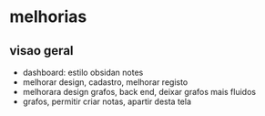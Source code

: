 # melhorias

## visao geral

- dashboard: estilo obsidan notes
- melhorar design, cadastro, melhorar registo
- melhorara design grafos, back end, deixar grafos mais fluidos
- grafos, permitir criar notas, apartir desta tela